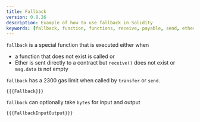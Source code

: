 ```yaml
---
title: Fallback
version: 0.8.26
description: Example of how to use fallback in Solidity
keywords: [fallback, function, functions, receive, payable, send, ether, eth, transfer]
---
```


`fallback` is a special function that is executed either when

- a function that does not exist is called or
- Ether is sent directly to a contract but `receive()` does not exist or `msg.data` is not empty

`fallback` has a 2300 gas limit when called by `transfer` or `send`.

```solidity
{{{Fallback}}}
```

`fallback` can optionally take `bytes` for input and output

```solidity
{{{FallbackInputOutput}}}
```
